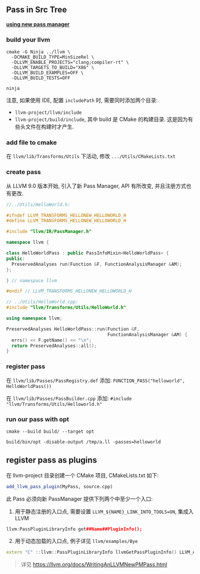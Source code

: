 
## Pass in Src Tree

**[using new pass manager](use%20new%20pass%20manager.md)**

### build your llvm

```shell
cmake -G Ninja ../llvm \
  -DCMAKE_BUILD_TYPE=MinSizeRel \
  -DLLVM_ENABLE_PROJECTS="clang;compiler-rt" \
  -DLLVM_TARGETS_TO_BUILD="X86" \
  -DLLVM_BUILD_EXAMPLES=OFF \
  -DLLVM_BUILD_TESTS=OFF

ninja
```

注意, 如果使用 IDE, 配置 `includePath` 时, 需要同时添加两个目录:
- `llvm-project/llvm/include`
- `llvm-project/build/include`, 其中 build 是 CMake 的构建目录. 这是因为有些头文件在构建时才产生.

### add file to cmake

在 `llvm/lib/Transforms/Utils` 下活动, 修改 `.../Utils/CMakeLists.txt`

### create pass

从 LLVM 9.0 版本开始, 引入了新 Pass Manager, API 有所改变, 并且注册方式也有更改.

```cpp
//../Utils/HelloWorld.h: 

#ifndef LLVM_TRANSFORMS_HELLONEW_HELLOWORLD_H
#define LLVM_TRANSFORMS_HELLONEW_HELLOWORLD_H

#include "llvm/IR/PassManager.h"

namespace llvm {

class HelloWorldPass : public PassInfoMixin<HelloWorldPass> {
public:
  PreservedAnalyses run(Function &F, FunctionAnalysisManager &AM);
};

} // namespace llvm

#endif // LLVM_TRANSFORMS_HELLONEW_HELLOWORLD_H
```

```cpp
// ../Utils/HelloWorld.cpp:
#include "llvm/Transforms/Utils/HelloWorld.h"

using namespace llvm;

PreservedAnalyses HelloWorldPass::run(Function &F,
                                      FunctionAnalysisManager &AM) {
  errs() << F.getName() << "\n";
  return PreservedAnalyses::all();
}
```

### register pass

在 `llvm/lib/Passes/PassRegistry.def` 添加: `FUNCTION_PASS("helloworld", HelloWorldPass())`

在 `llvm/lib/Passes/PassBuilder.cpp` 添加: `#include "llvm/Transforms/Utils/Helloworld.h"`

### run our pass with opt

```shell 
cmake --build build/ --target opt

build/bin/opt -disable-output /tmp/a.ll -passes=helloworld
```

## register pass as plugins

在 llvm-project 目录创建一个 CMake 项目, CMakeLists.txt 如下:

```cmake
add_llvm_pass_plugin(MyPass, source.cpp)
```

此 Pass 必须向新 PassManager 提供下列两个中至少一个入口:
1. 用于静态注册的入口点, 需要设置 `LLVM_${NAME}_LINK_INTO_TOOLS=ON`, 集成入 LLVM
```cpp
llvm:PassPluginLibraryInfo get##Name##PluginInfo();
```
2. 用于动态加载的入口点, 例子详见 `llvm/examples/Bye`
```cpp
extern "C" ::llvm::PassPluginLibraryInfo llvmGetPassPluginInfo() LLVM_ATTRIBUTE_WEAK;
```

> 详见 https://llvm.org/docs/WritingAnLLVMNewPMPass.html